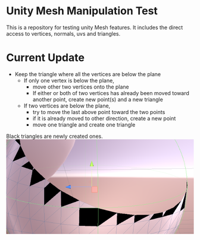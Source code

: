 # Unity Mesh Manipulation Test

This is a repository for testing unity Mesh features. It includes the direct access to vertices, normals, uvs and triangles.

# Current Update

* Keep the triangle where all the vertices are below the plane
  * If only one vertex is below the plane,
    * move other two vertices onto the plane
    * If either or both of two vertices has already been moved toward another point, create new point(s) and a new triangle
  * If two vertices are below the plane,
    * try to move the last above point toward the two points
    * if it is already moved to other direction, create a new point
    * move one triangle and create one triangle

Black triangles are newly created ones.
![adding triangles](documents/two_point_below.png)
